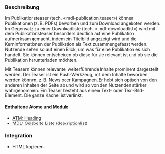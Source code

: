 ### Beschreibung
<p>Im Publikationsteaser (tech. «.mdl-publication_teaser») können Publikationen (z.&#8239B. PDFs) beworben und zum Download angeboten werden. Im Gegensatz zu einer Downloadliste (tech. «.mdl-downloadlist») wird mit dem Publikationsteaser besonders deutlich auf eine Publikation aufmerksam gemacht, indem ein Titelbild angezeigt wird und die Kerninformationen der Publikation als Text zusammengefasst werden. Nutzende sehen so auf einen Blick, um was für eine Publikation es sich handelt. Sie können entscheiden ob diese für sie relevant ist und ob sie die Publikation herunterladen möchten.</p>
 
<p>Mit Teasern können relevante, weiterführende Inhalte prominent dargestellt werden. Der Teaser ist ein Push-Werkzeug, mit dem Inhalte beworben werden können, z.&#8239B. News oder Kampagnen. Er hebt sich optisch von den anderen Inhalten der Seite ab und wird so von den Nutzenden stärker wahrgenommen. Ein Teaser besteht aus einem Text- oder Text-Bild-Element. Die ganze Kachel ist verlinkt.</p>
 
#### Enthaltene Atome und Module
* <a href="../../atoms/headings/headings.html">ATM: Heading</a>
* <a href="../descriptionlist/descriptionlist.html">MDL: Gelabelte Liste (descriptionlist)</a>

### Integration
* HTML kopieren. 
